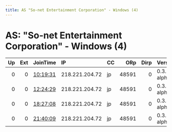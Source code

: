 ```yaml
---
title: AS "So-net Entertainment Corporation" - Windows (4)
---
```


# AS: "So-net Entertainment Corporation" - Windows (4)

|   Up |   Ext | JoinTime                                                                                            | IP             | CC   |   ORp |   Dirp | Version       | Contact   | Nickname   |   eFamMembers |
|-----:|------:|:----------------------------------------------------------------------------------------------------|:---------------|:-----|------:|-------:|:--------------|:----------|:-----------|--------------:|
|    0 |     0 | [10:19:31](https://metrics.torproject.org/rs.html#details/1DA7547CAB5B09C5F9F858DA964E56FDC97545A7) | 218.221.204.72 | jp   | 48591 |      0 | 0.3.4.2-alpha | None      | default    |             1 |
|    0 |     0 | [12:24:29](https://metrics.torproject.org/rs.html#details/587F2508DA2373BA651540FD5EA17058E9675D95) | 218.221.204.72 | jp   | 48591 |      0 | 0.3.4.2-alpha | None      | default    |             1 |
|    0 |     0 | [18:27:08](https://metrics.torproject.org/rs.html#details/0ABD06C433AAEB529D06AAE4C465584486727F77) | 218.221.204.72 | jp   | 48591 |      0 | 0.3.4.2-alpha | None      | default    |             1 |
|    0 |     0 | [21:40:09](https://metrics.torproject.org/rs.html#details/532A1A9D11CA8046DE363B6D0270F5E67256FDA5) | 218.221.204.72 | jp   | 48591 |      0 | 0.3.4.2-alpha | None      | default    |             1 |
